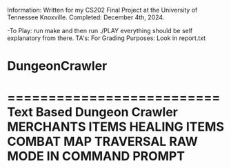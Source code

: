 

Information:
Written for my CS202 Final Project at the University of Tennessee Knoxville.
Completed: December 4th, 2024.

-To Play:
run make and then run ./PLAY
everything should be self explanatory from there.
TA's: For Grading Purposes: Look in report.txt 

# DungeonCrawler
==========================
Text Based Dungeon Crawler
MERCHANTS
ITEMS
HEALING ITEMS
COMBAT
MAP TRAVERSAL
RAW MODE IN COMMAND PROMPT
==========================

